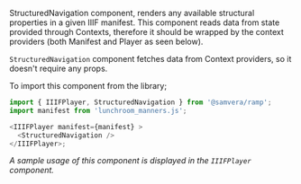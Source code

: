 StructuredNavigation component, renders any available structural properties in a given IIIF manifest. This component reads data from state provided through Contexts, therefore it should be wrapped by the context providers (both Manifest and Player as seen below).

`StructuredNavigation` component fetches data from Context providers, so it doesn't require any props.

To import this component from the library;

```js static
import { IIIFPlayer, StructuredNavigation } from '@samvera/ramp';
import manifest from 'lunchroom_manners.js';

<IIIFPlayer manifest={manifest} >
  <StructuredNavigation />
</IIIFPlayer>;
```

*A sample usage of this component is displayed in the `IIIFPlayer` component.*

